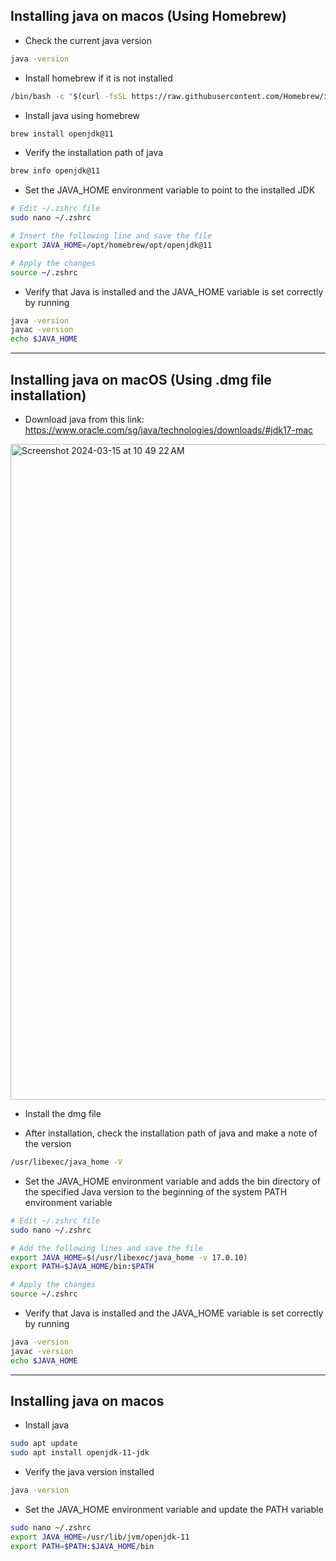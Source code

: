 ## Installing java on macos (Using Homebrew)

- Check the current java version 
```bash
java -version
```
- Install homebrew if it is not installed
```bash
/bin/bash -c "$(curl -fsSL https://raw.githubusercontent.com/Homebrew/install/HEAD/install.sh)"
```
- Install java using homebrew
```bash
brew install openjdk@11
```
- Verify the installation path of java
```bash
brew info openjdk@11
```
- Set the JAVA_HOME environment variable to point to the installed JDK
```bash
# Edit ~/.zshrc file
sudo nano ~/.zshrc

# Insert the following line and save the file
export JAVA_HOME=/opt/homebrew/opt/openjdk@11

# Apply the changes
source ~/.zshrc
```
- Verify that Java is installed and the JAVA_HOME variable is set correctly by running
```bash
java -version
javac -version
echo $JAVA_HOME
```
------------------------------------------
## Installing java on macOS (Using .dmg file installation)

- Download java from this link:
  https://www.oracle.com/sg/java/technologies/downloads/#jdk17-mac

<img width="1049" alt="Screenshot 2024-03-15 at 10 49 22 AM" src="https://github.com/sshuen30/installing-openjdk/assets/40738215/56505945-2096-4d02-96c2-7543b4eb9ca3">

- Install the dmg file

- After installation, check the installation path of java and make a note of the version
```bash
/usr/libexec/java_home -V
```

- Set the JAVA_HOME environment variable and adds the bin directory of the specified Java version to
  the beginning of the system PATH environment variable
```bash
# Edit ~/.zshrc file
sudo nano ~/.zshrc

# Add the following lines and save the file
export JAVA_HOME=$(/usr/libexec/java_home -v 17.0.10)
export PATH=$JAVA_HOME/bin:$PATH

# Apply the changes
source ~/.zshrc
```

- Verify that Java is installed and the JAVA_HOME variable is set correctly by running
```bash
java -version
javac -version
echo $JAVA_HOME
```
------------------------------------------------
## Installing java on macos

- Install java
```bash
sudo apt update
sudo apt install openjdk-11-jdk
```

- Verify the java version installed
```bash
java -version
```

- Set the JAVA_HOME environment variable and update the PATH variable
```bash
sudo nano ~/.zshrc
export JAVA_HOME=/usr/lib/jvm/openjdk-11
export PATH=$PATH:$JAVA_HOME/bin
```
